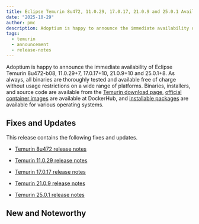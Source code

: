 ```yaml
---
title: Eclipse Temurin 8u472, 11.0.29, 17.0.17, 21.0.9 and 25.0.1 Available
date: "2025-10-29"
author: pmc
description: Adoptium is happy to announce the immediate availability of Eclipse Temurin 8u472, 11.0.29, 17.0.17, 21.0.9 and 25.0.1. As always, all binaries are thoroughly tested and available free of charge without usage restrictions on a wide range of platforms.
tags:
  - temurin
  - announcement
  - release-notes
---
```


Adoptium is happy to announce the immediate availability of Eclipse Temurin 8u472-b08, 11.0.29+7, 17.0.17+10, 21.0.9+10 and 25.0.1+8. As always, all binaries are thoroughly tested and available free of charge without usage restrictions on a wide range of platforms. Binaries, installers, and source code are available from the [Temurin download page](https://adoptium.net/temurin/releases), [official container images](https://hub.docker.com/_/eclipse-temurin) are available at DockerHub, and [installable packages](https://adoptium.net/installation/) are available for various operating systems.

## Fixes and Updates

This release contains the following fixes and updates.

- [Temurin 8u472 release notes](https://adoptium.net/temurin/release-notes/?version=jdk8u472-b08)

- [Temurin 11.0.29 release notes](https://adoptium.net/temurin/release-notes/?version=jdk-11.0.29+7)

- [Temurin 17.0.17 release notes](https://adoptium.net/temurin/release-notes/?version=jdk-17.0.17+10)

- [Temurin 21.0.9 release notes](https://adoptium.net/temurin/release-notes/?version=jdk-21.0.9+10)

- [Temurin 25.0.1 release notes](https://adoptium.net/temurin/release-notes/?version=jdk-25.0.1+8)

## New and Noteworthy

